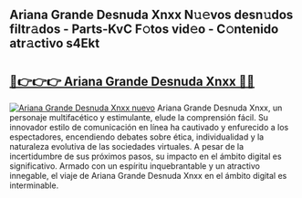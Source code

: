 ## Ariana Grande Desnuda Xnxx N𝚞𝚎vos desn𝚞dos filtr𝚊dos - Parts-KvC F𝚘tos vid𝚎o - C𝚘ntenido atr𝚊ctivo s4Ekt

# <h2><a href="http://mb1he7.tromn.icu/?c=Ariana+Grande+Desnuda+Xnxx">🔗👉👉👉 Ariana Grande Desnuda Xnxx 🔗🔗</a></h2>

[![Ariana Grande Desnuda Xnxx nuevo](https://i.imgur.com/pEAQMta.gif)](http://mb1he7.tromn.icu/?c=Ariana+Grande+Desnuda+Xnxx)
Ariana Grande Desnuda Xnxx, un personaje multifacético y estimulante, elude la comprensión fácil. Su innovador estilo de comunicación en línea ha cautivado y enfurecido a los espectadores, encendiendo debates sobre ética, individualidad y la naturaleza evolutiva de las sociedades virtuales. A pesar de la incertidumbre de sus próximos pasos, su impacto en el ámbito digital es significativo. Armado con un espíritu inquebrantable y un atractivo innegable, el viaje de Ariana Grande Desnuda Xnxx en el ámbito digital es interminable.
